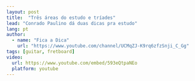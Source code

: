 ```yaml
---
layout: post
title:  "Três áreas do estudo e tríades"
lead: "Conrado Paulino dá duas dicas pra estudo"
lang: pt
author:
  - name: "Fica a Dica"
    url: "https://www.youtube.com/channel/UCMqZJ-K9rq6zfzSnji_C_Gg"
tags: [guitar, fretboard]
video:
  url: https://www.youtube.com/embed/593eQtpaNEo
  platform: youtube
---
```

